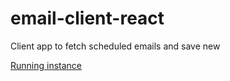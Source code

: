 # email-client-react
Client app to fetch scheduled emails and save new

[Running instance](https://email-client-app.herokuapp.com/)
